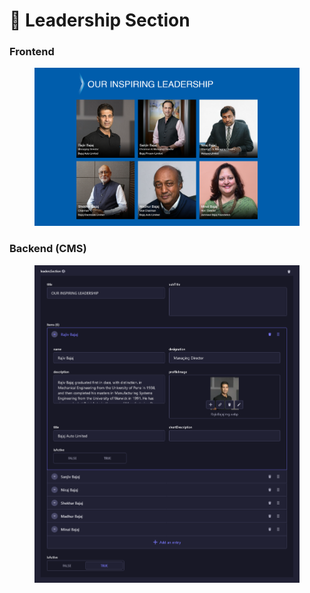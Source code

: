 # 📎 Leadership Section

### **Frontend**

<figure><img src="../../.gitbook/assets/about-us-leaders-section.png" alt=""><figcaption></figcaption></figure>

### Backend (CMS)

<figure><img src="../../.gitbook/assets/about-us-leaders-section-cms.png" alt=""><figcaption></figcaption></figure>
